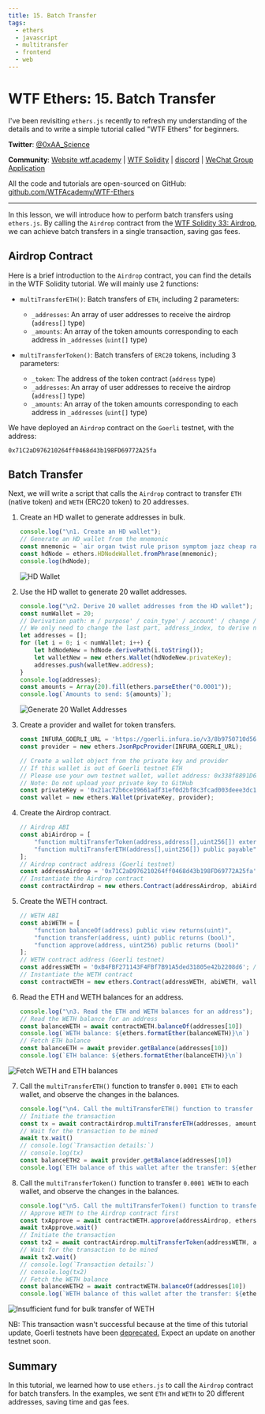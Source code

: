 ```yaml
---
title: 15. Batch Transfer
tags:
  - ethers
  - javascript
  - multitransfer
  - frontend
  - web
---
```


# WTF Ethers: 15. Batch Transfer

I've been revisiting `ethers.js` recently to refresh my understanding of the details and to write a simple tutorial called "WTF Ethers" for beginners.

**Twitter**: [@0xAA_Science](https://twitter.com/0xAA_Science)

**Community**: [Website wtf.academy](https://wtf.academy) | [WTF Solidity](https://github.com/AmazingAng/WTFSolidity) | [discord](https://discord.gg/5akcruXrsk) | [WeChat Group Application](https://docs.google.com/forms/d/e/1FAIpQLSe4KGT8Sh6sJ7hedQRuIYirOoZK_85miz3dw7vA1-YjodgJ-A/viewform?usp=sf_link)

All the code and tutorials are open-sourced on GitHub: [github.com/WTFAcademy/WTF-Ethers](https://github.com/WTFAcademy/WTF-Ethers)

-----

In this lesson, we will introduce how to perform batch transfers using `ethers.js`. By calling the `Airdrop` contract from the [WTF Solidity 33: Airdrop](https://www.wtf.academy/solidity-application/Airdrop/), we can achieve batch transfers in a single transaction, saving gas fees.

## Airdrop Contract

Here is a brief introduction to the `Airdrop` contract, you can find the details in the WTF Solidity tutorial. We will mainly use 2 functions:

- `multiTransferETH()`: Batch transfers of `ETH`, including 2 parameters:
    - `_addresses`: An array of user addresses to receive the airdrop (`address[]` type)
    - `_amounts`: An array of the token amounts corresponding to each address in `_addresses` (`uint[]` type)

- `multiTransferToken()`: Batch transfers of `ERC20` tokens, including 3 parameters:
    - `_token`: The address of the token contract (`address` type)
    - `_addresses`: An array of user addresses to receive the airdrop (`address[]` type)
    - `_amounts`: An array of the token amounts corresponding to each address in `_addresses` (`uint[]` type)

We have deployed an `Airdrop` contract on the `Goerli` testnet, with the address:
```
0x71C2aD976210264ff0468d43b198FD69772A25fa
```

## Batch Transfer

Next, we will write a script that calls the `Airdrop` contract to transfer `ETH` (native token) and `WETH` (ERC20 token) to 20 addresses.

1. Create an HD wallet to generate addresses in bulk.
    ```js
    console.log("\n1. Create an HD wallet");
    // Generate an HD wallet from the mnemonic
    const mnemonic = `air organ twist rule prison symptom jazz cheap rather dizzy verb glare jeans orbit weapon universe require tired sing casino business anxiety seminar hunt`;
    const hdNode = ethers.HDNodeWallet.fromPhrase(mnemonic);
    console.log(hdNode);
    ```
    ![HD Wallet](img/15-1.png)

2. Use the HD wallet to generate 20 wallet addresses.
    ```js
    console.log("\n2. Derive 20 wallet addresses from the HD wallet");
    const numWallet = 20;
    // Derivation path: m / purpose' / coin_type' / account' / change / address_index
    // We only need to change the last part, address_index, to derive new wallets from hdNode
    let addresses = [];
    for (let i = 0; i < numWallet; i++) {
        let hdNodeNew = hdNode.derivePath(i.toString());
        let walletNew = new ethers.Wallet(hdNodeNew.privateKey);
        addresses.push(walletNew.address);
    }
    console.log(addresses);
    const amounts = Array(20).fill(ethers.parseEther("0.0001"));
    console.log(`Amounts to send: ${amounts}`);
    ```
    ![Generate 20 Wallet Addresses](img/15-2.png)

3. Create a provider and wallet for token transfers.
    ```js
    const INFURA_GOERLI_URL = 'https://goerli.infura.io/v3/8b9750710d56460d940aeff47967c4ba';
    const provider = new ethers.JsonRpcProvider(INFURA_GOERLI_URL);

    // Create a wallet object from the private key and provider
    // If this wallet is out of Goerli testnet ETH
    // Please use your own testnet wallet, wallet address: 0x338f8891D6BdC58eEB4754352459cC461EfD2a5E, please don't send any ETH to this address
    // Note: Do not upload your private key to GitHub
    const privateKey = '0x21ac72b6ce19661adf31ef0d2bf8c3fcad003deee3dc1a1a64f5fa3d6b049c06';
    const wallet = new ethers.Wallet(privateKey, provider);
    ```

4. Create the Airdrop contract.
    ```js
    // Airdrop ABI
    const abiAirdrop = [
        "function multiTransferToken(address,address[],uint256[]) external",
        "function multiTransferETH(address[],uint256[]) public payable",
    ];
    // Airdrop contract address (Goerli testnet)
    const addressAirdrop = '0x71C2aD976210264ff0468d43b198FD69772A25fa'; // Airdrop Contract
    // Instantiate the Airdrop contract
    const contractAirdrop = new ethers.Contract(addressAirdrop, abiAirdrop, wallet);
    ```

5. Create the WETH contract.
    ```js
    // WETH ABI
    const abiWETH = [
        "function balanceOf(address) public view returns(uint)",
        "function transfer(address, uint) public returns (bool)",
        "function approve(address, uint256) public returns (bool)"
    ];
    // WETH contract address (Goerli testnet)
    const addressWETH = '0xB4FBF271143F4FBf7B91A5ded31805e42b2208d6'; // WETH Contract
    // Instantiate the WETH contract
    const contractWETH = new ethers.Contract(addressWETH, abiWETH, wallet);
    ```

6. Read the ETH and WETH balances for an address.
    ```js
    console.log("\n3. Read the ETH and WETH balances for an address");
    // Read the WETH balance for an address
    const balanceWETH = await contractWETH.balanceOf(addresses[10])
    console.log(`WETH balance: ${ethers.formatEther(balanceWETH)}\n`)
    // Fetch ETH balance
    const balanceETH = await provider.getBalance(addresses[10])
    console.log(`ETH balance: ${ethers.formatEther(balanceETH)}\n`)
    ```
![Fetch WETH and ETH balances](img/15-3.png)

7. Call the `multiTransferETH()` function to transfer `0.0001 ETH` to each wallet, and observe the changes in the balances.
    ```js
    console.log("\n4. Call the multiTransferETH() function to transfer 0.0001 ETH to each wallet")
    // Initiate the transaction
    const tx = await contractAirdrop.multiTransferETH(addresses, amounts, {value: ethers.parseEther("0.002")})
    // Wait for the transaction to be mined
    await tx.wait()
    // console.log(`Transaction details:`)
    // console.log(tx)
    const balanceETH2 = await provider.getBalance(addresses[10])
    console.log(`ETH balance of this wallet after the transfer: ${ethers.formatEther(balanceETH2)}\n`)
    ```

8. Call the `multiTransferToken()` function to transfer `0.0001 WETH` to each wallet, and observe the changes in the balances.

    ```js
    console.log("\n5. Call the multiTransferToken() function to transfer 0.001 WETH to each wallet")
    // Approve WETH to the Airdrop contract first
    const txApprove = await contractWETH.approve(addressAirdrop, ethers.parseEther("1"))
    await txApprove.wait()
    // Initiate the transaction
    const tx2 = await contractAirdrop.multiTransferToken(addressWETH, addresses, amounts)
    // Wait for the transaction to be mined
    await tx2.wait()
    // console.log(`Transaction details:`)
    // console.log(tx2)
    // Fetch the WETH balance
    const balanceWETH2 = await contractWETH.balanceOf(addresses[10])
    console.log(`WETH balance of this wallet after the transfer: ${ethers.formatEther(balanceWETH2)}\n`)
    ```
![Insufficient fund for bulk transfer of WETH](img/15-4.png)

NB: This transaction wasn't successful because at the time of this tutorial update, Goerli testnets have been [deprecated.](https://ethereum.org/nb/developers/docs/networks#ethereum-testnets) Expect an update on another testnet soon.
## Summary

In this tutorial, we learned how to use `ethers.js` to call the `Airdrop` contract for batch transfers. In the examples, we sent `ETH` and `WETH` to 20 different addresses, saving time and gas fees.
